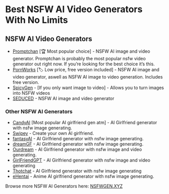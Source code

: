 # Best NSFW AI Video Generators With No Limits


## NSFW AI Video Generators

* [Promptchan](https://nsfwgen.xyz/promptchan) [🏆 Most popular choice] - NSFW AI image and video generator. Promptchan is probably the most popular nsfw video generator out right now. If you’re looking for the best choice it’s this.
* [PornWorks](https://nsfwgen.xyz/pornworks) [🏷️ Low price, free version included] - NSFW AI image and video generator, aswell as NSFW AI image to video generation. Includes free version.
* [SpicyGen](https://nsfwgen.xyz/spicygen) - [If you only want image to video] - Allows you to turn images into NSFW videos
* [SEDUCED](https://nsfwgen.xyz/seduced) - NSFW AI image and video generator


### Other NSFW AI Generators

* [CandyAI](https://nsfwgen.xyz/candyai) [Most popular AI girlfriend gen atm] - AI Girlfriend generator with nsfw image generating.
* [Swipey](https://nsfwgen.xyz/swipey) - Create your own AI girlfriend. 
* [fantasyAI](https://nsfwgen.xyz/fantasyAI) - AI Girlfriend generator with nsfw image generating.
* [dreamGF](https://nsfwgen.xyz/dreamGF) - AI Girlfriend generator with nsfw image generating.
* [Ourdream](https://nsfwgen.xyz/ourdream) - AI Girlfriend generator with nsfw image and video generating. 
* [GirlFriendGPT](https://nsfwgen.xyz/girlfriendgpt) - AI Girlfriend generator with nsfw image and video generating
* [Thotchat](https://nsfwgen.xyz/thotchat) - AI Girlfriend generator with nsfw image generating
* [eHentai](https://nsfwgen.xyz/ehentai) - Anime AI girlfriend generator with nsfw image generating.

Browse more NSFW AI Generators here: [NSFWGEN.XYZ](https://nsfwgen.xyz)
